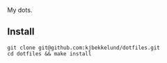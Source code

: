 My dots.

Install
-------

    git clone git@github.com:kjbekkelund/dotfiles.git
    cd dotfiles && make install
